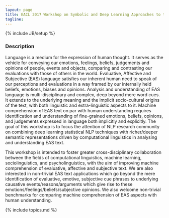 ```yaml
---
layout: page
title: EACL 2017 Workshop on Symbolic and Deep Learning Approaches to the Analysis of Evaluative, Affective, and Subjective Language (EASL 2017)
tagline: 
---
```

{% include JB/setup %}

### Description

Language is a medium for the expression of human thought. It serves as the vehicle for conveying our emotions, feelings, beliefs, judgements and opinions of people, events and objects, comparing and contrasting our evaluations with those of others in the world.  Evaluative, Affective and Subjective (EAS) language satisfies our inherent human need to speak of our perceptions and evaluations in a way framed by our internally held beliefs, emotions, biases and opinions. Analysis and understanding of EAS language is multi-disciplinary and complex, deep beyond mere word cues. It extends to the underlying meaning and the implicit socio-cultural origins of the text, with both linguistic and extra-linguistic aspects to it.  Machine comprehension of EAS text on par with human understanding requires identification and understanding of fine-grained emotions, beliefs, opinions, and judgements expressed in language both implicitly and explicitly. The goal of this workshop is to focus the attention of NLP research community on combining deep learning statistical NLP techniques with richer/deeper semantic representations driven by computational linguistics in analysing and understanding EAS text.  

This workshop is intended to foster greater cross-disciplinary collaboration between the fields of computational linguistics, machine learning, sociolinguistics, and psycholinguistics, with the aim of improving machine comprehension of evaluative, affective and subjective text. We are also interested in non-trivial EAS text applications which go beyond the mere identification of evaluative, emotive, subjective cue phrases to underlying causative events/reasons/arguments which give rise to these emotions/feelings/beliefs/subjective opinions. We also welcome non-trivial benchmarks for comparing machine comprehension of EAS aspects with human understanding. 

{% include topics.md %}
